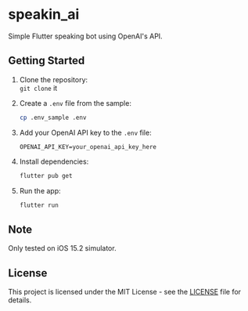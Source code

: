 # speakin_ai

Simple Flutter speaking bot using OpenAI's API.

## Getting Started

1. Clone the repository:  
   `git clone` it

2. Create a `.env` file from the sample:
   ```bash
   cp .env_sample .env
   ```

3. Add your OpenAI API key to the `.env` file:
   ```plaintext
   OPENAI_API_KEY=your_openai_api_key_here
   ```

4. Install dependencies:
   ```bash
   flutter pub get
   ```

5. Run the app:
   ```bash
   flutter run
   ```

## Note

Only tested on iOS 15.2 simulator.

## License

This project is licensed under the MIT License - see the [LICENSE](LICENSE) file for details.